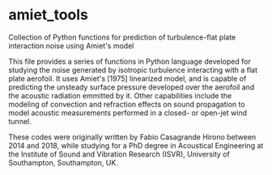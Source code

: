 # amiet_tools
Collection of Python functions for prediction of turbulence-flat plate interaction noise using Amiet's model

This file provides a series of functions in Python language developed for studying the noise generated by isotropic turbulence interacting with a flat plate aerofoil. It uses Amiet's [1975] linearized model, and is capable of predicting the unsteady surface pressure developed over the aerofoil and the acoustic radiation emmitted by it. Other capabilities include the modeling of convection and refraction effects on sound propagation to model acoustic measurements performed in a closed- or open-jet wind tunnel.

These codes were originally written by Fabio Casagrande Hirono between 2014 and 2018, while studying for a PhD degree in Acoustical Engineering at the Institute of Sound and Vibration Research (ISVR), University of Southampton, Southampton, UK.
